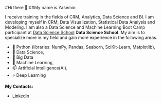 #Hi there 👋
##My name is Yasemin

I receive training in the fields of CRM, Analytics, Data Science and BI. I am developing myself in CRM, Data Visualization, Statistical Data Analysis and Modeling. I am also a Data Science and Machine Learning Boot Camp participant at [Data Science School](https://www.linkedin.com/in/veribilimiokulu/) **Data Science School**. My aim is to specialize more in my field and gain more experience in the following areas.

- 🔭 Python (libraries: NumPy, Pandas, Seaborn, SciKit-Learn, Matplotlib),
- 🌱 Data Science,
- 💬 Big Data
- 👯 Machine Learning,
- 📫 Artificial Intelligence(AI),
- ⚡ Deep Learning

**My Contacts:**
- [Linkedin](http://https://www.linkedin.com/in/yaseminarslann/)

